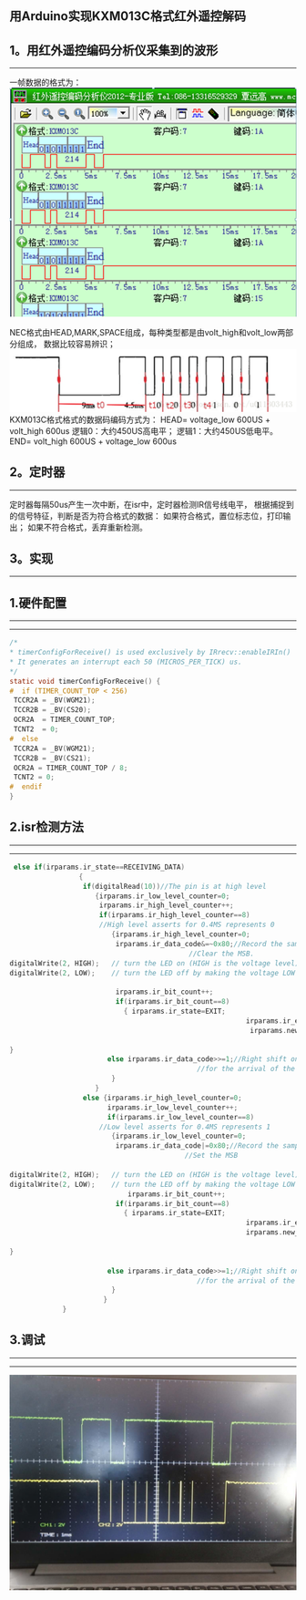 用Arduino实现KXM013C格式红外遥控解码
--------------------------------
1。用红外遥控编码分析仪采集到的波形
-------------------------------
------------------------------
一帧数据的格式为：
![image](https://github.com/Shockwave202/WorkReport/blob/main/IMAGE10_21/Format.png)


NEC格式由HEAD,MARK,SPACE组成，每种类型都是由volt_high和volt_low两部分组成，
     数据比较容易辨识；
     ![image](https://github.com/Shockwave202/WorkReport/blob/main/IMAGE10_21/NEC_Format.png)
KXM013C格式格式的数据码编码方式为：
   HEAD= voltage_low 600US + volt_high 600us 
   逻辑0：大约450US高电平；
   逻辑1：大约450US低电平。
   END= volt_high  600US + voltage_low 600us

2。定时器
---------
---------
定时器每隔50us产生一次中断，在isr中，定时器检测IR信号线电平，
根据捕捉到的信号特征，判断是否为符合格式的数据：
如果符合格式，置位标志位，打印输出；
如果不符合格式，丢弃重新检测。

3。实现
-------
-------
   1.硬件配置
   ---
   ---
   ---
   ```c
  /*
 * timerConfigForReceive() is used exclusively by IRrecv::enableIRIn()
 * It generates an interrupt each 50 (MICROS_PER_TICK) us.
 */
static void timerConfigForReceive() {
#  if (TIMER_COUNT_TOP < 256)
    TCCR2A = _BV(WGM21);
    TCCR2B = _BV(CS20);
    OCR2A  = TIMER_COUNT_TOP;
    TCNT2  = 0;
#  else
    TCCR2A = _BV(WGM21);
    TCCR2B = _BV(CS21);
    OCR2A = TIMER_COUNT_TOP / 8;
    TCNT2 = 0;
#  endif
}
```
   2.isr检测方法
   ---
   ---
   ---
   ```c
   	else if(irparams.ir_state==RECEIVING_DATA)
					{
					 if(digitalRead(10))//The pin is at high level 
					    {irparams.ir_low_level_counter=0;
						 irparams.ir_high_level_counter++;						 
						 if(irparams.ir_high_level_counter==8)
						 //High level asserts for 0.4MS represents 0
							{irparams.ir_high_level_counter=0;
							 irparams.ir_data_code&=~0x80;//Record the sampling result, 
							                   //Clear the MSB.
   digitalWrite(2, HIGH);   // turn the LED on (HIGH is the voltage level)
   digitalWrite(2, LOW);    // turn the LED off by making the voltage LOW

							 irparams.ir_bit_count++;
							 if(irparams.ir_bit_count==8)					         
							   { irparams.ir_state=EXIT;
                                                             irparams.ir_end_flag=0;
                                                              irparams.new_arrival_flag=1;

}						
						   else irparams.ir_data_code>>=1;//Right shift one bit,prepare
						                         //for the arrival of the next bit
							}
						}
					 else {irparams.ir_high_level_counter=0;
					       irparams.ir_low_level_counter++;						   
					 	   if(irparams.ir_low_level_counter==8)
						 //Low level asserts for 0.4MS represents 1
							{irparams.ir_low_level_counter=0;
							 irparams.ir_data_code|=0x80;//Record the sampling result,
							                  //Set the MSB

digitalWrite(2, HIGH);   // turn the LED on (HIGH is the voltage level)
   digitalWrite(2, LOW);    // turn the LED off by making the voltage LOW
							    irparams.ir_bit_count++;
							 if(irparams.ir_bit_count==8)
							   { irparams.ir_state=EXIT;
                                                             irparams.ir_end_flag=0;
                                                             irparams.new_arrival_flag=1;

}

						   else irparams.ir_data_code>>=1;//Right shift one bit,prepare
						                         //for the arrival of the next bit
							}
					      }
				}
   ```
   3.调试
   ---
   ---
   ---
![image](https://github.com/Shockwave202/WorkReport/blob/main/IMAGE10_21/Debug_Waveform.jpg)






